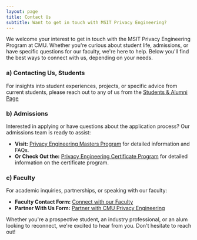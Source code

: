 ```yaml
---
layout: page
title: Contact Us
subtitle: Want to get in touch with MSIT Privacy Engineering?
---
```


We welcome your interest to get in touch with the MSIT Privacy Engineering Program at CMU. Whether you're curious about student life, admissions, or have specific questions for our faculty, we're here to help. Below you'll find the best ways to connect with us, depending on your needs.

### a) Contacting Us, Students

For insights into student experiences, projects, or specific advice from current students, please reach out to any of us from the [Students & Alumni Page](https://privacy-engineering-cmu.github.io/currentsudents/)

### b) Admissions

Interested in applying or have questions about the application process? Our admissions team is ready to assist:

- **Visit:** [Privacy Engineering Masters Program](https://privacy.cs.cmu.edu/masters/index.html) for detailed information and FAQs.
- **Or Check Out the:** [Privacy Engineering Certificate Program](https://privacy.cs.cmu.edu/privacy-cert/index.html) for detailed information on the certificate program.

### c) Faculty

For academic inquiries, partnerships, or speaking with our faculty:

- **Faculty Contact Form:** [Connect with our Faculty](https://privacy.cs.cmu.edu/privacy-cert/contact-us/index.html)
- **Partner With Us Form:** [Partner with CMU Privacy Engineering](https://privacy.cs.cmu.edu/masters/partners/index.html)

Whether you're a prospective student, an industry professional, or an alum looking to reconnect, we're excited to hear from you. Don't hesitate to reach out!
